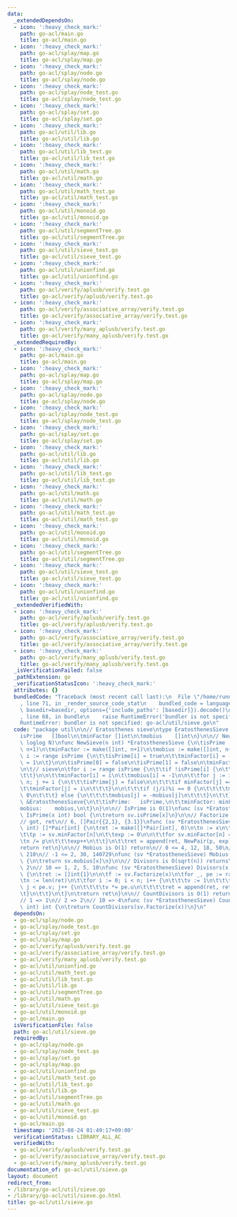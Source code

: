 ```yaml
---
data:
  _extendedDependsOn:
  - icon: ':heavy_check_mark:'
    path: go-acl/main.go
    title: go-acl/main.go
  - icon: ':heavy_check_mark:'
    path: go-acl/splay/map.go
    title: go-acl/splay/map.go
  - icon: ':heavy_check_mark:'
    path: go-acl/splay/node.go
    title: go-acl/splay/node.go
  - icon: ':heavy_check_mark:'
    path: go-acl/splay/node_test.go
    title: go-acl/splay/node_test.go
  - icon: ':heavy_check_mark:'
    path: go-acl/splay/set.go
    title: go-acl/splay/set.go
  - icon: ':heavy_check_mark:'
    path: go-acl/util/lib.go
    title: go-acl/util/lib.go
  - icon: ':heavy_check_mark:'
    path: go-acl/util/lib_test.go
    title: go-acl/util/lib_test.go
  - icon: ':heavy_check_mark:'
    path: go-acl/util/math.go
    title: go-acl/util/math.go
  - icon: ':heavy_check_mark:'
    path: go-acl/util/math_test.go
    title: go-acl/util/math_test.go
  - icon: ':heavy_check_mark:'
    path: go-acl/util/monoid.go
    title: go-acl/util/monoid.go
  - icon: ':heavy_check_mark:'
    path: go-acl/util/segmentTree.go
    title: go-acl/util/segmentTree.go
  - icon: ':heavy_check_mark:'
    path: go-acl/util/sieve_test.go
    title: go-acl/util/sieve_test.go
  - icon: ':heavy_check_mark:'
    path: go-acl/util/unionfind.go
    title: go-acl/util/unionfind.go
  - icon: ':heavy_check_mark:'
    path: go-acl/verify/aplusb/verify.test.go
    title: go-acl/verify/aplusb/verify.test.go
  - icon: ':heavy_check_mark:'
    path: go-acl/verify/associative_array/verify.test.go
    title: go-acl/verify/associative_array/verify.test.go
  - icon: ':heavy_check_mark:'
    path: go-acl/verify/many_aplusb/verify.test.go
    title: go-acl/verify/many_aplusb/verify.test.go
  _extendedRequiredBy:
  - icon: ':heavy_check_mark:'
    path: go-acl/main.go
    title: go-acl/main.go
  - icon: ':heavy_check_mark:'
    path: go-acl/splay/map.go
    title: go-acl/splay/map.go
  - icon: ':heavy_check_mark:'
    path: go-acl/splay/node.go
    title: go-acl/splay/node.go
  - icon: ':heavy_check_mark:'
    path: go-acl/splay/node_test.go
    title: go-acl/splay/node_test.go
  - icon: ':heavy_check_mark:'
    path: go-acl/splay/set.go
    title: go-acl/splay/set.go
  - icon: ':heavy_check_mark:'
    path: go-acl/util/lib.go
    title: go-acl/util/lib.go
  - icon: ':heavy_check_mark:'
    path: go-acl/util/lib_test.go
    title: go-acl/util/lib_test.go
  - icon: ':heavy_check_mark:'
    path: go-acl/util/math.go
    title: go-acl/util/math.go
  - icon: ':heavy_check_mark:'
    path: go-acl/util/math_test.go
    title: go-acl/util/math_test.go
  - icon: ':heavy_check_mark:'
    path: go-acl/util/monoid.go
    title: go-acl/util/monoid.go
  - icon: ':heavy_check_mark:'
    path: go-acl/util/segmentTree.go
    title: go-acl/util/segmentTree.go
  - icon: ':heavy_check_mark:'
    path: go-acl/util/sieve_test.go
    title: go-acl/util/sieve_test.go
  - icon: ':heavy_check_mark:'
    path: go-acl/util/unionfind.go
    title: go-acl/util/unionfind.go
  _extendedVerifiedWith:
  - icon: ':heavy_check_mark:'
    path: go-acl/verify/aplusb/verify.test.go
    title: go-acl/verify/aplusb/verify.test.go
  - icon: ':heavy_check_mark:'
    path: go-acl/verify/associative_array/verify.test.go
    title: go-acl/verify/associative_array/verify.test.go
  - icon: ':heavy_check_mark:'
    path: go-acl/verify/many_aplusb/verify.test.go
    title: go-acl/verify/many_aplusb/verify.test.go
  _isVerificationFailed: false
  _pathExtension: go
  _verificationStatusIcon: ':heavy_check_mark:'
  attributes: {}
  bundledCode: "Traceback (most recent call last):\n  File \"/home/runner/.local/lib/python3.10/site-packages/onlinejudge_verify/documentation/build.py\"\
    , line 71, in _render_source_code_stat\n    bundled_code = language.bundle(stat.path,\
    \ basedir=basedir, options={'include_paths': [basedir]}).decode()\n  File \"/home/runner/.local/lib/python3.10/site-packages/onlinejudge_verify/languages/user_defined.py\"\
    , line 68, in bundle\n    raise RuntimeError('bundler is not specified: {}'.format(str(path)))\n\
    RuntimeError: bundler is not specified: go-acl/util/sieve.go\n"
  code: "package util\n\n// Eratosthenes sieve\ntype EratosthenesSieve struct {\n\t\
    isPrime   []bool\n\tminFactor []int\n\tmobius    []int\n}\n\n// NewSieve is O(N\
    \ loglog N)\nfunc NewSieve(n int) *EratosthenesSieve {\n\tisPrime := make([]bool,\
    \ n+1)\n\tminFactor := make([]int, n+1)\n\tmobius := make([]int, n+1)\n\n\tfor\
    \ i := range isPrime {\n\t\tisPrime[i] = true\n\t\tminFactor[i] = -1\n\t\tmobius[i]\
    \ = 1\n\t}\n\n\tisPrime[0] = false\n\tisPrime[1] = false\n\tminFactor[1] = 1\n\
    \n\t// sieve\n\tfor i := range isPrime {\n\t\tif !isPrime[i] {\n\t\t\tcontinue\n\
    \t\t}\n\n\t\tminFactor[i] = i\n\t\tmobius[i] = -1\n\n\t\tfor j := i * 2; j <=\
    \ n; j += i {\n\t\t\tisPrime[j] = false\n\n\t\t\tif minFactor[j] == -1 {\n\t\t\
    \t\tminFactor[j] = i\n\t\t\t}\n\n\t\t\tif (j/i)%i == 0 {\n\t\t\t\tmobius[j] =\
    \ 0\n\t\t\t} else {\n\t\t\t\tmobius[j] = -mobius[j]\n\t\t\t}\n\t\t}\n\t}\n\treturn\
    \ &EratosthenesSieve{\n\t\tisPrime:   isPrime,\n\t\tminFactor: minFactor,\n\t\t\
    mobius:    mobius,\n\t}\n}\n\n// IsPrime is O(1)\nfunc (sv *EratosthenesSieve)\
    \ IsPrime(x int) bool {\n\treturn sv.isPrime[x]\n}\n\n// Factorize is O(Sqrt(1))\n\
    // got, ret\n// 6, []Pair{{2,1}, {3.1}}\nfunc (sv *EratosthenesSieve) Factorize(x\
    \ int) []*Pair[int] {\n\tret := make([]*Pair[int], 0)\n\tn := x\n\tfor n > 1 {\n\
    \t\tp := sv.minFactor[n]\n\t\texp := 0\n\n\t\tfor sv.minFactor[n] == p {\n\t\t\
    \tn /= p\n\t\t\texp++\n\t\t}\n\t\tret = append(ret, NewPair(p, exp))\n\t}\n\t\
    return ret\n}\n\n// Mobius is O(1) return\n// 0 <= 4, 12, 18, 50\n// 1 <= 1, 6,\
    \ 210\n// -1 <= 2, 30, 140729\nfunc (sv *EratosthenesSieve) Mobius(x int) int\
    \ {\n\treturn sv.mobius[x]\n}\n\n// Divisors is O(sqrt(n)) returns\n// 2 => 1,\
    \ 2\n// 10 => 1, 2, 5, 10\nfunc (sv *EratosthenesSieve) Divisors(x int) []int\
    \ {\n\tret := []int{1}\n\n\tf := sv.Factorize(x)\n\tfor _, pe := range f {\n\t\
    \tn := len(ret)\n\t\tfor i := 0; i < n; i++ {\n\t\t\tv := 1\n\t\t\tfor j := 0;\
    \ j < pe.v; j++ {\n\t\t\t\tv *= pe.u\n\t\t\t\tret = append(ret, ret[i]*v)\n\t\t\
    \t}\n\t\t}\n\t}\n\treturn ret\n}\n\n// CountDivisors is O(1) returns len(sv.Divisors(x))\n\
    // 1 => 1\n// 2 => 2\n// 10 => 4\nfunc (sv *EratosthenesSieve) CountDivisors(x\
    \ int) int {\n\treturn CountDivisors(sv.Factorize(x))\n}\n"
  dependsOn:
  - go-acl/splay/node.go
  - go-acl/splay/node_test.go
  - go-acl/splay/set.go
  - go-acl/splay/map.go
  - go-acl/verify/aplusb/verify.test.go
  - go-acl/verify/associative_array/verify.test.go
  - go-acl/verify/many_aplusb/verify.test.go
  - go-acl/util/unionfind.go
  - go-acl/util/math_test.go
  - go-acl/util/lib_test.go
  - go-acl/util/lib.go
  - go-acl/util/segmentTree.go
  - go-acl/util/math.go
  - go-acl/util/sieve_test.go
  - go-acl/util/monoid.go
  - go-acl/main.go
  isVerificationFile: false
  path: go-acl/util/sieve.go
  requiredBy:
  - go-acl/splay/node.go
  - go-acl/splay/node_test.go
  - go-acl/splay/set.go
  - go-acl/splay/map.go
  - go-acl/util/unionfind.go
  - go-acl/util/math_test.go
  - go-acl/util/lib_test.go
  - go-acl/util/lib.go
  - go-acl/util/segmentTree.go
  - go-acl/util/math.go
  - go-acl/util/sieve_test.go
  - go-acl/util/monoid.go
  - go-acl/main.go
  timestamp: '2023-08-24 01:49:17+09:00'
  verificationStatus: LIBRARY_ALL_AC
  verifiedWith:
  - go-acl/verify/aplusb/verify.test.go
  - go-acl/verify/associative_array/verify.test.go
  - go-acl/verify/many_aplusb/verify.test.go
documentation_of: go-acl/util/sieve.go
layout: document
redirect_from:
- /library/go-acl/util/sieve.go
- /library/go-acl/util/sieve.go.html
title: go-acl/util/sieve.go
---
```

